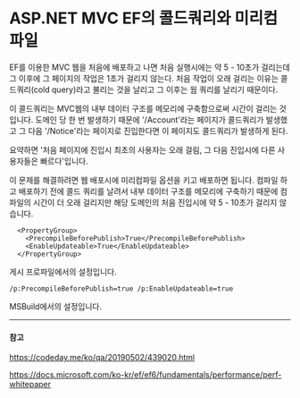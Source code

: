 # ASP.NET MVC EF의 콜드쿼리와 미리컴파일

EF를 이용한 MVC 웹을 처음에 배포하고 나면 처음 실행시에는 약 5 - 10초가 걸리는데 그 이후에 그 페이지의 작업은 1초가 걸리지 않는다. 처음 작업이 오래 걸리는 이유는 콜드쿼리(cold query)라고 불리는 것을 날리고 그 이후는 웜 쿼리를 날리기 때문이다.

이 콜드쿼리는 MVC웹의 내부 데이터 구조를 메모리에 구축함으로써 시간이 걸리는 것입니다. 도메인 당 한 번 발생하기 때문에 '/Account'라는 페이지가 콜드쿼리가 발생했고 그 다음 '/Notice'라는 페이지로 진입한다면 이 페이지도 콜드쿼리가 발생하게 된다.

요약하면 '처음 페이지에 진입시 최초의 사용자는 오래 걸림, 그 다음 진입시에 다른 사용자들은 빠르다'입니다.

이 문제를 해결하려면 웹 배포시에 미리컴파일 옵션을 키고 배포하면 됩니다. 컴파일 하고 배포하기 전에 콜드 쿼리를 날려서 내부 데이터 구조를 메모리에 구축하기 때문에 컴파일의 시간이 더 오래 걸리지만 해당 도메인의 처음 진입시에 약 5 - 10초가 걸리지 않습니다.

```
  <PropertyGroup>
    <PrecompileBeforePublish>True</PrecompileBeforePublish>
    <EnableUpdateable>True</EnableUpdateable>
  </PropertyGroup>
```

게시 프로파일에서의 설정입니다.

```
/p:PrecompileBeforePublish=true /p:EnableUpdateable=true
```

MSBuild에서의 설정입니다.

---
#### 참고

https://codeday.me/ko/qa/20190502/439020.html

https://docs.microsoft.com/ko-kr/ef/ef6/fundamentals/performance/perf-whitepaper
